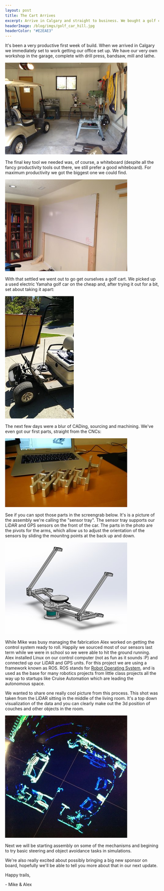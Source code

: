```yaml
---
layout: post
title: The Cart Arrives
excerpt: Arrive in Calgary and straight to business. We bought a golf cart and had our first look at our new control system. There are a lot of aluminum chips in our future...
headerImage: /blog/imgs/golf_car_hill.jpg
headerColor: "#E2EAE3"
---
```


It's been a very productive first week of build. When we arrived in Calgary we immediately set to work getting our office set up. We have our very own workshop in the garage, complete with drill press, bandsaw, mill and lathe.

![Photo of the garage workshop](/blog/imgs/workshop.jpg)

The final key tool we needed was, of course, a whiteboard (despite all the fancy productivity tools out there, we still prefer a good whiteboard). For maximum productivity we got the biggest one we could find.

![Photo of the whiteboard](/blog/imgs/whiteboard.jpg)

With that settled we went out to go get ourselves a golf cart. We picked up a used electric Yamaha golf car on the cheap and, after trying it out for a bit, set about taking it apart:

![Photo of the golf cart in pieces](/blog/imgs/dissassembled_golf_cart.jpg)

The next few days were a blur of CADing, sourcing and machining. We've even got our first parts, straight from the CNCs:

![Photo of the pivots](/blog/imgs/pivots.jpg)

See if you can spot those parts in the screengrab below. It's is a picture of the assembly we're calling the "sensor tray". The sensor tray supports our LiDAR and GPS sensors on the front of the car. The parts in the photo are the pivots for the arms, which allow us to adjust the orientation of the sensors by sliding the mounitng points at the back up and down.

![Photo of CAD](/blog/imgs/sensor_tray.jpg)

While Mike was busy managing the fabrication Alex worked on getting the control system ready to roll. Happily we sourced most of our sensors last term while we were in school so we were able to hit the ground running. Alex installed Linux on our control computer (not as fun as it sounds :P) and connected up our LiDAR and GPS units. For this project we are using a framework known as ROS. ROS stands for [Robot Operating System](http://www.ros.org/), and is used as the base for many robotics projects from little class projects all the way up to startups like Cruise Automation which are leading the autonomous space. 

We wanted to share one really cool picture from this process. This shot was taken from the LiDAR sitting in the middle of the living room. It's a top down visualization of the data and you can clearly make out the 3d position of couches and other objects in the room.

![LiDAR output](/blog/imgs/living_room.jpg)

Next we will be starting assembly on some of the mechanisms and begining to try basic steering and object avoidance tasks in simulations.

We're also really excited about possibly bringing a big new sponsor on board, hopefully we'll be able to tell you more about that in our next update.

Happy trails,

\- Mike & Alex